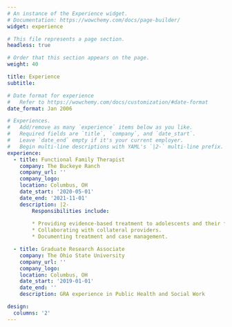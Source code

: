 ```yaml
---
# An instance of the Experience widget.
# Documentation: https://wowchemy.com/docs/page-builder/
widget: experience

# This file represents a page section.
headless: true

# Order that this section appears on the page.
weight: 40

title: Experience
subtitle:

# Date format for experience
#   Refer to https://wowchemy.com/docs/customization/#date-format
date_format: Jan 2006

# Experiences.
#   Add/remove as many `experience` items below as you like.
#   Required fields are `title`, `company`, and `date_start`.
#   Leave `date_end` empty if it's your current employer.
#   Begin multi-line descriptions with YAML's `|2-` multi-line prefix.
experience:
  - title: Functional Family Therapist
    company: The Buckeye Ranch
    company_url: ''
    company_logo: 
    location: Columbus, OH
    date_start: '2020-05-01'
    date_end: '2021-11-01'
    description: |2-
        Responsibilities include:
        
        * Providing evidence-based treatment to adolescents and their families. 
        * Collaborating with collateral providers. 
        * Documenting treatment and case management. 

  - title: Graduate Research Associate
    company: The Ohio State University
    company_url: ''
    company_logo:
    location: Columbus, OH
    date_start: '2019-01-01'
    date_end: ''
    description: GRA experience in Public Health and Social Work 

design:
  columns: '2'
---
```

